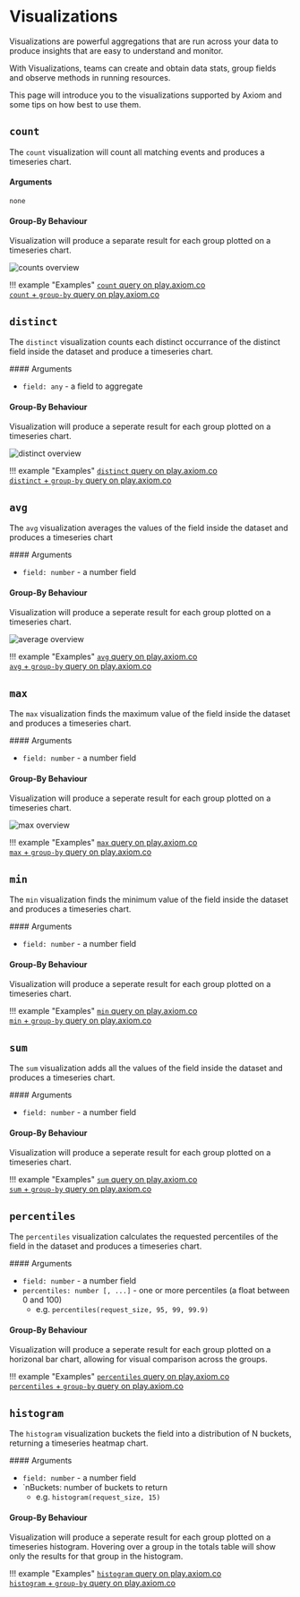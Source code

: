 <div class="axi-header">
  <h1>Visualizations</h1>
</div>

Visualizations are powerful aggregations that are run across your data to produce insights that are easy to understand and monitor.

With Visualizations, teams can  create and obtain data stats, group fields and observe methods in running resources. 

This page will introduce you to the visualizations supported by Axiom and some tips on how best to use them.



## **`count`**

The `count` visualization will count all matching events and produces a timeseries chart.


#### Arguments

`none`

#### Group-By Behaviour

Visualization will produce a separate result for each group plotted on a timeseries chart.

<img class="axi-window" src="/assets/shots/count.png" alt="counts overview" />

!!! example "Examples"
    [`count` query on play.axiom.co](https://play.axiom.co/analytics/api-http?qid=R0uYyZOwc0fHmWAhHO)  
    [`count` + `group-by` query on play.axiom.co](https://play.axiom.co/analytics/api-http?qid=OQlr73NZitahuJnswv)


## **`distinct`**

The `distinct` visualization counts each distinct occurrance of the distinct field inside the dataset and produce a timeseries chart.

#### Arguments

* `field: any` - a field to aggregate

#### Group-By Behaviour

Visualization will produce a seperate result for each group plotted on a timeseries chart.

<img class="axi-window" src="/assets/shots/distinct.png" alt="distinct overview" />


!!! example "Examples"
    [`distinct` query on play.axiom.co](https://play.axiom.co/analytics/github-fork-event?qid=oW64JedBiDCAHDsNeY)  
    [`distinct` + `group-by` query on play.axiom.co](https://play.axiom.co/analytics/github-fork-event?qid=RKvriWzdkUgOmLLyDK)


## **`avg`**

The `avg` visualization averages the values of the field inside the dataset and produces a timeseries chart

#### Arguments

* `field: number` - a number field

#### Group-By Behaviour

Visualization will produce a seperate result for each group plotted on a timeseries chart.

<img class="axi-window" src="/assets/shots/average.png" alt="average overview" />


!!! example "Examples"
    [`avg` query on play.axiom.co](https://play.axiom.co/analytics/api-http?qid=T0VpSvCQoarAfuFMrM)  
    [`avg` + `group-by` query on play.axiom.co](https://play.axiom.co/analytics/api-http?qid=56BbnAYoepyL79QfZy)

## **`max`**

The `max` visualization finds the maximum value of the field inside the dataset and produces a timeseries chart.

#### Arguments

* `field: number` - a number field

#### Group-By Behaviour

Visualization will produce a seperate result for each group plotted on a timeseries chart.

<img class="axi-window" src="/assets/shots/max.png" alt="max overview" />

!!! example "Examples"
    [`max` query on play.axiom.co](https://play.axiom.co/analytics/api-http?qid=olagwqIYy7sGCRXjao)  
    [`max` + `group-by` query on play.axiom.co](https://play.axiom.co/analytics/api-http?qid=lWSfAOtUSZ7POne8g9)

## **`min`**

The `min` visualization finds the minimum value of the field inside the dataset and produces a timeseries chart.

#### Arguments

* `field: number` - a number field

#### Group-By Behaviour

Visualization will produce a seperate result for each group plotted on a timeseries chart.

!!! example "Examples"
    [`min` query on play.axiom.co](https://play.axiom.co/analytics/api-http?qid=Bbzlmy9SYY1CHQsxmh)  
    [`min` + `group-by` query on play.axiom.co](https://play.axiom.co/analytics/api-http?qid=mGGnJwIfeVz0TnGhwB)

## **`sum`**

The `sum` visualization adds all the values of the field inside the dataset and produces a timeseries chart.

#### Arguments

* `field: number` - a number field

#### Group-By Behaviour

Visualization will produce a seperate result for each group plotted on a timeseries chart.

!!! example "Examples"
    [`sum` query on play.axiom.co](https://play.axiom.co/analytics/api-http?qid=LYDKqNwZToZXqtx8Vu)  
    [`sum` + `group-by` query on play.axiom.co](hhttps://play.axiom.co/analytics/api-http?qid=JzRVlkZ8g48BmHHBnQ)

## **`percentiles`**

The `percentiles` visualization calculates the requested percentiles of the field in the dataset and produces a timeseries chart.

#### Arguments

* `field: number` - a number field
* `percentiles: number [, ...]` - one or more percentiles (a float between 0 and 100)
    * e.g. `percentiles(request_size, 95, 99, 99.9)`

#### Group-By Behaviour

Visualization will produce a seperate result for each group plotted on a horizonal bar chart, allowing for visual comparison across the groups.

!!! example "Examples"
    [`percentiles` query on play.axiom.co](https://play.axiom.co/analytics/api-http?qid=auEZhk4D789zDxLbyS)  
    [`percentiles` + `group-by` query on play.axiom.co](https://play.axiom.co/analytics/api-http?qid=xADc7czdxNfgHFBnK0)

## **`histogram`**

The `histogram` visualization buckets the field into a distribution of N buckets, returning a timeseries heatmap chart.

#### Arguments

* `field: number` - a number field
* `nBuckets: number of buckets to return
    * e.g. `histogram(request_size, 15)`

#### Group-By Behaviour

Visualization will produce a seperate result for each group plotted on a timeseries histogram. Hovering over a group in the totals table will show only the results for that group in the histogram.

!!! example "Examples"
    [`histogram` query on play.axiom.co](https://play.axiom.co/analytics/api-http?qid=uHgCGk04C1s8oU1box)  
    [`histogram` + `group-by` query on play.axiom.co](https://play.axiom.co/analytics/api-http?qid=pPskm8Uz43MpBlq1cf)